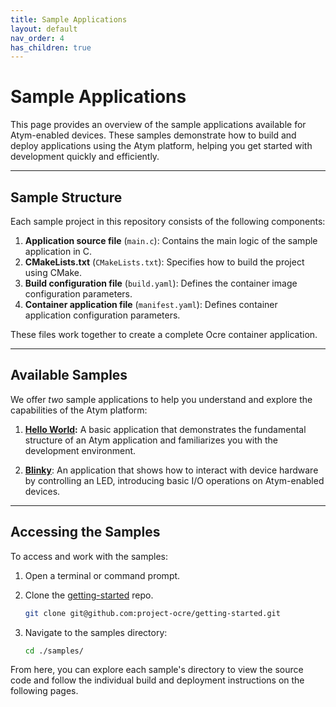 ```yaml
---
title: Sample Applications
layout: default
nav_order: 4 
has_children: true 
---
```


# Sample Applications

This page provides an overview of the sample applications available for Atym-enabled devices. These samples demonstrate how to build and deploy applications using the Atym platform, helping you get started with development quickly and efficiently.

---
## Sample Structure

Each sample project in this repository consists of the following components:

1. **Application source file** (`main.c`): Contains the main logic of the sample application in C.
2. **CMakeLists.txt** (`CMakeLists.txt`): Specifies how to build the project using CMake.
3. **Build configuration file** (`build.yaml`): Defines the container image configuration parameters. 
5. **Container application file** (`manifest.yaml`): Defines container application configuration parameters.

These files work together to create a complete Ocre container application.

---

## Available Samples
We offer *two* sample applications to help you understand and explore the capabilities of the Atym platform:

1. **[Hello World](./hello-world/index.md):** A basic application that demonstrates the fundamental structure of an Atym application and familiarizes you with the development environment.

2. **[Blinky](./blinky/index.md)**: An application that shows how to interact with device hardware by controlling an LED, introducing basic I/O operations on Atym-enabled devices.

---

## Accessing the Samples

To access and work with the samples:

1. Open a terminal or command prompt.
2. Clone the [getting-started](https://github.com/project-ocre/getting-started) repo.
    ```bash
    git clone git@github.com:project-ocre/getting-started.git
    ```

3. Navigate to the samples directory:
    ```bash
    cd ./samples/
    ```
From here, you can explore each sample's directory to view the source code and follow the individual build and deployment instructions on the following pages.